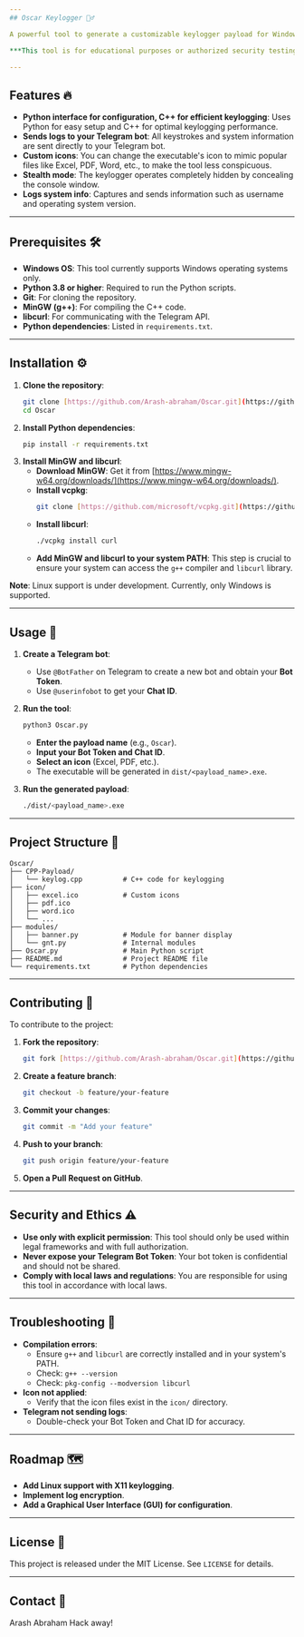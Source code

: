 ```yaml
---
## Oscar Keylogger 🕵️‍♂️

A powerful tool to generate a customizable keylogger payload for Windows. It captures keystrokes and sends them discreetly to your Telegram bot.

***This tool is for educational purposes or authorized security testing only. Unauthorized keylogging is illegal and unethical.***

---
```

## Features 🔥
* **Python interface for configuration, C++ for efficient keylogging**: Uses Python for easy setup and C++ for optimal keylogging performance.
* **Sends logs to your Telegram bot**: All keystrokes and system information are sent directly to your Telegram bot.
* **Custom icons**: You can change the executable's icon to mimic popular files like Excel, PDF, Word, etc., to make the tool less conspicuous.
* **Stealth mode**: The keylogger operates completely hidden by concealing the console window.
* **Logs system info**: Captures and sends information such as username and operating system version.

---
## Prerequisites 🛠️
* **Windows OS**: This tool currently supports Windows operating systems only.
* **Python 3.8 or higher**: Required to run the Python scripts.
* **Git**: For cloning the repository.
* **MinGW (g++)**: For compiling the C++ code.
* **libcurl**: For communicating with the Telegram API.
* **Python dependencies**: Listed in `requirements.txt`.

---
## Installation ⚙️
1.  **Clone the repository**:
    ```bash
    git clone [https://github.com/Arash-abraham/Oscar.git](https://github.com/Arash-abraham/Oscar.git)
    cd Oscar
    ```
2.  **Install Python dependencies**:
    ```bash
    pip install -r requirements.txt
    ```
3.  **Install MinGW and libcurl**:
    * **Download MinGW**: Get it from [https://www.mingw-w64.org/downloads/](https://www.mingw-w64.org/downloads/).
    * **Install vcpkg**:
        ```bash
        git clone [https://github.com/microsoft/vcpkg.git](https://github.com/microsoft/vcpkg.git)
        ```
    * **Install libcurl**:
        ```bash
        ./vcpkg install curl
        ```
    * **Add MinGW and libcurl to your system PATH**: This step is crucial to ensure your system can access the `g++` compiler and `libcurl` library.

**Note**: Linux support is under development. Currently, only Windows is supported.

---
## Usage 🚀
1.  **Create a Telegram bot**:
    * Use `@BotFather` on Telegram to create a new bot and obtain your **Bot Token**.
    * Use `@userinfobot` to get your **Chat ID**.

2.  **Run the tool**:
    ```bash
    python3 Oscar.py
    ```
    * **Enter the payload name** (e.g., `Oscar`).
    * **Input your Bot Token and Chat ID**.
    * **Select an icon** (Excel, PDF, etc.).
    * The executable will be generated in `dist/<payload_name>.exe`.

3.  **Run the generated payload**:
    ```bash
    ./dist/<payload_name>.exe
    ```

---
## Project Structure 📁
    Oscar/
    ├── CPP-Payload/
    │   └── keylog.cpp          # C++ code for keylogging
    ├── icon/
    │   ├── excel.ico           # Custom icons
    │   ├── pdf.ico
    │   ├── word.ico
    │   └── ...
    ├── modules/
    │   ├── banner.py           # Module for banner display
    │   └── gnt.py              # Internal modules
    ├── Oscar.py                # Main Python script
    ├── README.md               # Project README file
    └── requirements.txt        # Python dependencies
    
---
## Contributing 🤝
To contribute to the project:
1.  **Fork the repository**:
    ```bash
    git fork [https://github.com/Arash-abraham/Oscar.git](https://github.com/Arash-abraham/Oscar.git)
    ```
2.  **Create a feature branch**:
    ```bash
    git checkout -b feature/your-feature
    ```
3.  **Commit your changes**:
    ```bash
    git commit -m "Add your feature"
    ```
4.  **Push to your branch**:
    ```bash
    git push origin feature/your-feature
    ```
5.  **Open a Pull Request on GitHub**.

---
## Security and Ethics ⚠️
* **Use only with explicit permission**: This tool should only be used within legal frameworks and with full authorization.
* **Never expose your Telegram Bot Token**: Your bot token is confidential and should not be shared.
* **Comply with local laws and regulations**: You are responsible for using this tool in accordance with local laws.

---
## Troubleshooting 🔧
* **Compilation errors**:
    * Ensure `g++` and `libcurl` are correctly installed and in your system's PATH.
    * Check: `g++ --version`
    * Check: `pkg-config --modversion libcurl`
* **Icon not applied**:
    * Verify that the icon files exist in the `icon/` directory.
* **Telegram not sending logs**:
    * Double-check your Bot Token and Chat ID for accuracy.

---
## Roadmap 🗺️
* **Add Linux support with X11 keylogging**.
* **Implement log encryption**.
* **Add a Graphical User Interface (GUI) for configuration**.

---
## License 📄
This project is released under the MIT License. See `LICENSE` for details.

---
## Contact 📧
Arash Abraham
Hack away!

